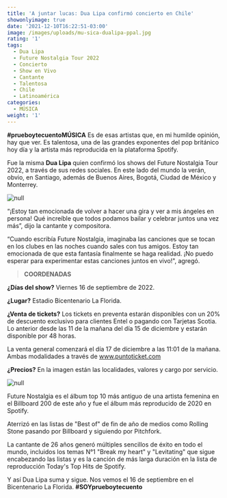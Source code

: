 ```yaml
---
title: 'A juntar lucas: Dua Lipa confirmó concierto en Chile'
showonlyimage: true
date: '2021-12-10T16:22:51-03:00'
image: /images/uploads/mu-sica-dualipa-ppal.jpg
rating: '1'
tags:
  - Dua Lipa
  - Future Nostalgia Tour 2022
  - Concierto
  - Show en Vivo
  - Cantante
  - Talentosa
  - Chile
  - Latinoamérica
categories:
  - MÚSICA
weight: '1'
---
```

**\#prueboytecuentoMÚSICA** Es de esas artistas que, en mi humilde opinión, hay que ver. Es talentosa, una de las grandes exponentes del pop británico hoy día y la artista más reproducida en la plataforma Spotify.

<!--more-->

Fue la misma **Dua Lipa** quien confirmó los shows del Future Nostalgia Tour 2022, a través de sus redes sociales. En este lado del mundo la verán, obvio, en Santiago, además de Buenos Aires, Bogotá, Ciudad de México y Monterrey. 

![null](/images/uploads/mu-sica-dualipa-ppal.jpg)

“¡Estoy tan emocionada de volver a hacer una gira y ver a mis ángeles en persona! Qué increíble que todos podamos bailar y celebrar juntos una vez más”, dijo la cantante y compositora. 

“Cuando escribía Future Nostalgia, imaginaba las canciones que se tocan en los clubes en las noches cuando sales con tus amigos. Estoy tan emocionada de que esta fantasía finalmente se haga realidad. ¡No puedo esperar para experimentar estas canciones juntos en vivo!", agregó.

> **COORDENADAS**

**¿Días del show?** Viernes 16 de septiembre de 2022.

**¿Lugar?** Estadio Bicentenario La Florida.

**¿Venta de tickets?** Los tickets en preventa estarán disponibles con un 20% de descuento exclusivo para clientes Entel o pagando con Tarjetas Scotia. Lo anterior desde las 11 de la mañana del día 15 de diciembre y estarán disponible por 48 horas.

La venta general comenzará el día 17 de diciembre a las 11:01 de la mañana. Ambas modalidades a través de www.puntoticket.com

**¿Precios?** En la imagen están las localidades, valores y cargo por servicio.

![null](/images/uploads/mu-sica-dualipa-precios.jpg)

Future Nostalgia es el álbum top 10 más antiguo de una artista femenina en el Billboard 200 de este año y fue el álbum más reproducido de 2020 en Spotify.

Aterrizó en las listas de "Best of" de fin de año de medios como Rolling Stone pasando por Billboard y siguiendo por Pitchfork. 

La cantante de 26 años generó múltiples sencillos de éxito en todo el mundo, incluidos los temas N°1 "Break my heart" y "Levitating" que sigue encabezando las listas y es la canción de más larga duración en la lista de reproducción Today's Top Hits de Spotify. 

Y así Dua Lipa suma y sigue. Nos vemos el 16 de septiembre en el Bicentenario La Florida. **\#SOYprueboytecuento**
